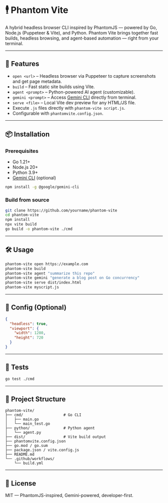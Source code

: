# 🕴️ Phantom Vite

A hybrid headless browser CLI inspired by PhantomJS — powered by Go, Node.js (Puppeteer & Vite), and Python. Phantom Vite brings together fast builds, headless browsing, and agent-based automation — right from your terminal.

---

## 🚀 Features

- `open <url>` – Headless browser via Puppeteer to capture screenshots and get page metadata.
- `build` – Fast static site builds using Vite.
- `agent <prompt>` – Python-powered AI agent (customizable).
- `gemini <prompt>` – Access [Gemini CLI](https://github.com/google-gemini/gemini-cli) directly from terminal.
- `serve <file>` – Local Vite dev preview for any HTML/JS file.
- Execute `.js` files directly with `phantom-vite script.js`.
- Configurable with `phantomvite.config.json`.

---

## 📦 Installation

### Prerequisites
- Go 1.21+
- Node.js 20+
- Python 3.9+
- [Gemini CLI](https://github.com/google-gemini/gemini-cli) (optional)

```bash
npm install -g @google/gemini-cli
````

### Build from source

```bash
git clone https://github.com/yourname/phantom-vite
cd phantom-vite
npm install
npx vite build
go build -o phantom-vite ./cmd
```

---

## 🛠️ Usage

```bash
phantom-vite open https://example.com
phantom-vite build
phantom-vite agent "summarize this repo"
phantom-vite gemini "generate a blog post on Go concurrency"
phantom-vite serve dist/index.html
phantom-vite myscript.js
```

---

## 🧠 Config (Optional)

```json
{
  "headless": true,
  "viewport": {
    "width": 1280,
    "height": 720
  }
}
```

---

## 🧪 Tests

```bash
go test ./cmd
```

---

## 📂 Project Structure

```
phantom-vite/
├── cmd/                  # Go CLI
│   ├── main.go
│   └── main_test.go
├── python/               # Python agent
│   └── agent.py
├── dist/                 # Vite build output
├── phantomvite.config.json
├── go.mod / go.sum
├── package.json / vite.config.js
├── README.md
└── .github/workflows/
    └── build.yml
```

---

## 📄 License

MIT — PhantomJS-inspired, Gemini-powered, developer-first.

```nyigoro

```

